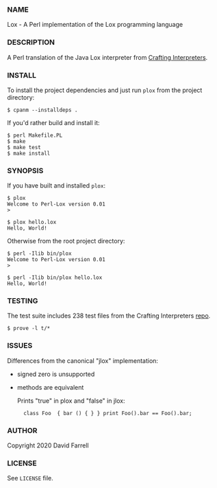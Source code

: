 ### NAME

Lox - A Perl implementation of the Lox programming language

### DESCRIPTION

A Perl translation of the Java Lox interpreter from
[Crafting Interpreters](https://craftinginterpreters.com/).

### INSTALL

To install the project dependencies and just run `plox` from the project
directory:

    $ cpanm --installdeps .

If you'd rather build and install it:

    $ perl Makefile.PL
    $ make
    $ make test
    $ make install

### SYNOPSIS

If you have built and installed `plox`:

    $ plox
    Welcome to Perl-Lox version 0.01
    >

    $ plox hello.lox
    Hello, World!

Otherwise from the root project directory:

    $ perl -Ilib bin/plox
    Welcome to Perl-Lox version 0.01
    >

    $ perl -Ilib bin/plox hello.lox
    Hello, World!

### TESTING

The test suite includes 238 test files from the Crafting Interpreters
[repo](https://github.com/munificent/craftinginterpreters).

    $ prove -l t/*

### ISSUES

Differences from the canonical "jlox" implementation:

- signed zero is unsupported
- methods are equivalent

    Prints "true" in plox and "false" in jlox:

        class Foo  { bar () { } } print Foo().bar == Foo().bar;

### AUTHOR

Copyright 2020 David Farrell

### LICENSE

See `LICENSE` file.
